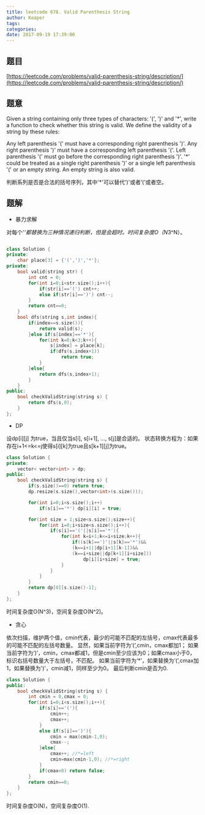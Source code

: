 ```yaml
---
title: leetcode 678. Valid Parenthesis String
author: Keaper
tags: 
categories: 
date: 2017-09-19 17:39:00
---
```

## 题目
[https://leetcode.com/problems/valid-parenthesis-string/description/](https://leetcode.com/problems/valid-parenthesis-string/description/)
## 题意
Given a string containing only three types of characters: '(', ')' and '*', write a function to check whether this string is valid. We define the validity of a string by these rules:

Any left parenthesis '(' must have a corresponding right parenthesis ')'.
Any right parenthesis ')' must have a corresponding left parenthesis '('.
Left parenthesis '(' must go before the corresponding right parenthesis ')'.
'*' could be treated as a single right parenthesis ')' or a single left parenthesis '(' or an empty string.
An empty string is also valid.

判断系列是否是合法的括号序列，其中'*'可以替代')'或者‘(’或者空。
## 题解
-  暴力求解

对每个'*'都替换为三种情况递归判断，但是会超时。时间复杂度O（N*3^N）。
```cpp

class Solution {
private:
    char place[3] = {'(',')','*'};
private:
    bool valid(string str) {
        int cnt = 0;
        for(int i=0;i<str.size();i++){
            if(str[i]=='(') cnt++;
            else if(str[i]==')') cnt--;
        }
        return cnt==0;
    }
    bool dfs(string s,int index){
        if(index==s.size()){
            return valid(s);
        }else if(s[index]=='*'){
            for(int k=0;k<3;k++){
                s[index] = place[k];
                if(dfs(s,index+1))
                    return true;
            }
        }else{
            return dfs(s,index+1);
        }
    }
public:
    bool checkValidString(string s) {
        return dfs(s,0);
    }
};
```

- DP

设dp[i][j] 为true，当且仅当s[i], s[i+1], ..., s[j]是合适的。
状态转换方程为：如果存在i+1<=k<=j使得s[i][k]为true且s[k+1][j]为true。
```cpp
class Solution {
private:
    vector< vector<int> > dp;
public:
    bool checkValidString(string s) {
        if(s.size()==0) return true;
        dp.resize(s.size(),vector<int>(s.size()));

        for(int i=0;i<s.size();i++)
            if(s[i]=='*') dp[i][i] = true;

        for(int size = 1;size<s.size();size++){
            for(int i=0;i+size<s.size();i++){
                if(s[i]=='('||s[i]=='*'){
                    for(int k=i+1;k<=i+size;k++){
                        if((s[k]==')'||s[k]=='*')&&
                        (k==i+1||dp[i+1][k-1])&&
                        (k==i+size||dp[k+1][i+size]))
                            dp[i][i+size] = true;
                    }
                }
            }
        }
        return dp[0][s.size()-1];
    }
};
```
时间复杂度O(N^3)，空间复杂度O(N^2)。
- 贪心

依次扫描，维护两个值，cmin代表，最少的可能不匹配的左括号，cmax代表最多的可能不匹配的左括号数量。
显然，如果当前字符为‘(’,cmin，cmax都加1；
如果当前字符为‘)’，cmin，cmax都减1，但是cmin至少应该为0；如果cmax小于0，标识右括号数量大于左括号，不匹配。
如果当前字符为‘*’，如果替换为‘(’,cmax加1，如果替换为')'，cmin减1，同样至少为0。
最后判断cmin是否为0.
```cpp
class Solution {
public:
    bool checkValidString(string s) {
        int cmin = 0,cmax = 0;
        for(int i=0;i<s.size();i++){
            if(s[i]=='('){
                cmin++;
                cmax++;
            }
            else if(s[i]==')'){
                cmin = max(cmin-1,0);
                cmax--;
            }else{
                cmax++; //*=left
                cmin=max(cmin-1,0); //*=right
            }
            if(cmax<0) return false;
        }
        return cmin==0;
    }
};
```
时间复杂度O(N)，空间复杂度O(1).
